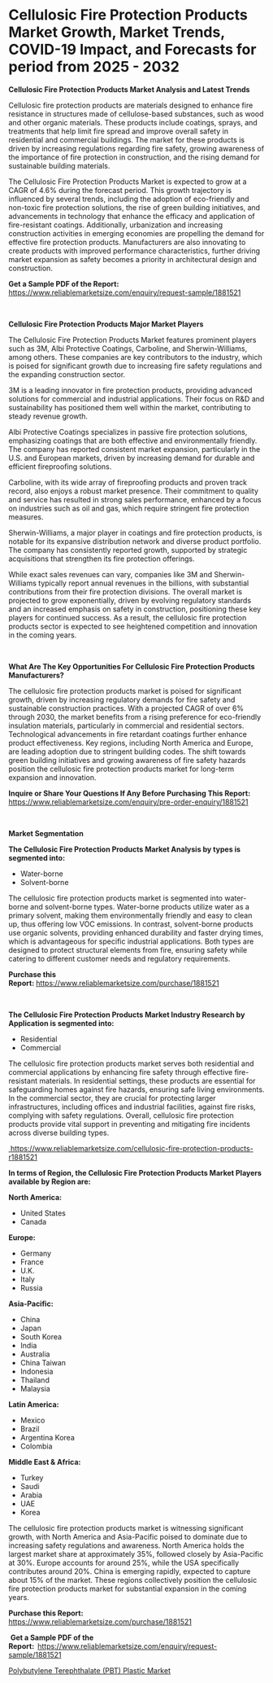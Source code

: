 <p><h1>Cellulosic Fire Protection Products Market Growth, Market Trends, COVID-19 Impact, and Forecasts for period from 2025 - 2032</h1></p><p><strong>Cellulosic Fire Protection Products Market Analysis and Latest Trends</strong></p>
<p><p>Cellulosic fire protection products are materials designed to enhance fire resistance in structures made of cellulose-based substances, such as wood and other organic materials. These products include coatings, sprays, and treatments that help limit fire spread and improve overall safety in residential and commercial buildings. The market for these products is driven by increasing regulations regarding fire safety, growing awareness of the importance of fire protection in construction, and the rising demand for sustainable building materials.</p><p>The Cellulosic Fire Protection Products Market is expected to grow at a CAGR of 4.6% during the forecast period. This growth trajectory is influenced by several trends, including the adoption of eco-friendly and non-toxic fire protection solutions, the rise of green building initiatives, and advancements in technology that enhance the efficacy and application of fire-resistant coatings. Additionally, urbanization and increasing construction activities in emerging economies are propelling the demand for effective fire protection products. Manufacturers are also innovating to create products with improved performance characteristics, further driving market expansion as safety becomes a priority in architectural design and construction.</p></p>
<p><strong>Get a Sample PDF of the Report:&nbsp;</strong> <a href="https://www.reliablemarketsize.com/enquiry/request-sample/1881521?utm_campaign=2475&utm_medium=2&utm_source=Github&utm_content=ia&utm_term=03042025&utm_id=cellulosic-fire-protection-products">https://www.reliablemarketsize.com/enquiry/request-sample/1881521</a></p>
<p>&nbsp;</p>
<p><strong>Cellulosic Fire Protection Products Major Market Players</strong></p>
<p><p>The Cellulosic Fire Protection Products Market features prominent players such as 3M, Albi Protective Coatings, Carboline, and Sherwin-Williams, among others. These companies are key contributors to the industry, which is poised for significant growth due to increasing fire safety regulations and the expanding construction sector.</p><p>3M is a leading innovator in fire protection products, providing advanced solutions for commercial and industrial applications. Their focus on R&D and sustainability has positioned them well within the market, contributing to steady revenue growth.</p><p>Albi Protective Coatings specializes in passive fire protection solutions, emphasizing coatings that are both effective and environmentally friendly. The company has reported consistent market expansion, particularly in the U.S. and European markets, driven by increasing demand for durable and efficient fireproofing solutions.</p><p>Carboline, with its wide array of fireproofing products and proven track record, also enjoys a robust market presence. Their commitment to quality and service has resulted in strong sales performance, enhanced by a focus on industries such as oil and gas, which require stringent fire protection measures.</p><p>Sherwin-Williams, a major player in coatings and fire protection products, is notable for its expansive distribution network and diverse product portfolio. The company has consistently reported growth, supported by strategic acquisitions that strengthen its fire protection offerings.</p><p>While exact sales revenues can vary, companies like 3M and Sherwin-Williams typically report annual revenues in the billions, with substantial contributions from their fire protection divisions. The overall market is projected to grow exponentially, driven by evolving regulatory standards and an increased emphasis on safety in construction, positioning these key players for continued success. As a result, the cellulosic fire protection products sector is expected to see heightened competition and innovation in the coming years.</p></p>
<p>&nbsp;</p>
<p><strong>What Are The Key Opportunities For Cellulosic Fire Protection Products Manufacturers?</strong></p>
<p><p>The cellulosic fire protection products market is poised for significant growth, driven by increasing regulatory demands for fire safety and sustainable construction practices. With a projected CAGR of over 6% through 2030, the market benefits from a rising preference for eco-friendly insulation materials, particularly in commercial and residential sectors. Technological advancements in fire retardant coatings further enhance product effectiveness. Key regions, including North America and Europe, are leading adoption due to stringent building codes. The shift towards green building initiatives and growing awareness of fire safety hazards position the cellulosic fire protection products market for long-term expansion and innovation.</p></p>
<p><strong>Inquire or Share Your Questions If Any Before Purchasing This Report:</strong> <a href="https://www.reliablemarketsize.com/enquiry/pre-order-enquiry/1881521?utm_campaign=2475&utm_medium=2&utm_source=Github&utm_content=ia&utm_term=03042025&utm_id=cellulosic-fire-protection-products">https://www.reliablemarketsize.com/enquiry/pre-order-enquiry/1881521</a></p>
<p>&nbsp;</p>
<p><strong>Market Segmentation</strong></p>
<p><strong>The Cellulosic Fire Protection Products Market Analysis by types is segmented into:</strong></p>
<p><ul><li>Water-borne</li><li>Solvent-borne</li></ul></p>
<p><p>The cellulosic fire protection products market is segmented into water-borne and solvent-borne types. Water-borne products utilize water as a primary solvent, making them environmentally friendly and easy to clean up, thus offering low VOC emissions. In contrast, solvent-borne products use organic solvents, providing enhanced durability and faster drying times, which is advantageous for specific industrial applications. Both types are designed to protect structural elements from fire, ensuring safety while catering to different customer needs and regulatory requirements.</p></p>
<p><strong>Purchase this Report:&nbsp;</strong><a href="https://www.reliablemarketsize.com/purchase/1881521?utm_campaign=2475&utm_medium=2&utm_source=Github&utm_content=ia&utm_term=03042025&utm_id=cellulosic-fire-protection-products">https://www.reliablemarketsize.com/purchase/1881521</a></p>
<p>&nbsp;</p>
<p><strong>The Cellulosic Fire Protection Products Market Industry Research by Application is segmented into:</strong></p>
<p><ul><li>Residential</li><li>Commercial</li></ul></p>
<p><p>The cellulosic fire protection products market serves both residential and commercial applications by enhancing fire safety through effective fire-resistant materials. In residential settings, these products are essential for safeguarding homes against fire hazards, ensuring safe living environments. In the commercial sector, they are crucial for protecting larger infrastructures, including offices and industrial facilities, against fire risks, complying with safety regulations. Overall, cellulosic fire protection products provide vital support in preventing and mitigating fire incidents across diverse building types.</p></p>
<p><a href="https://www.reliablemarketsize.com/cellulosic-fire-protection-products-r1881521?utm_campaign=2475&utm_medium=2&utm_source=Github&utm_content=ia&utm_term=03042025&utm_id=cellulosic-fire-protection-products">&nbsp;https://www.reliablemarketsize.com/cellulosic-fire-protection-products-r1881521</a></p>
<p><strong>In terms of Region, the Cellulosic Fire Protection Products Market Players available by Region are:</strong></p>
<p>
    <p> <strong> North America: </strong>
        <ul>
            <li>United States</li>
            <li>Canada</li>
        </ul>
        </p> 
    <p> <strong> Europe: </strong>
        <ul>
            <li>Germany</li>
            <li>France</li>
            <li>U.K.</li>
            <li>Italy</li>
            <li>Russia</li>
        </ul>
        </p> 
    <p> <strong> Asia-Pacific: </strong>
        <ul>
            <li>China</li>
            <li>Japan</li>
            <li>South Korea</li>
            <li>India</li>
            <li>Australia</li>
            <li>China Taiwan</li>
            <li>Indonesia</li>
            <li>Thailand</li>
            <li>Malaysia</li>
        </ul>
        </p> 
    <p> <strong> Latin America: </strong>
        <ul>
            <li>Mexico</li>
            <li>Brazil</li>
            <li>Argentina Korea</li>
            <li>Colombia</li>
        </ul>
        </p> 
    <p> <strong> Middle East & Africa: </strong>
        <ul>
            <li>Turkey</li>
            <li>Saudi</li>
            <li>Arabia</li>
            <li>UAE</li>
            <li>Korea</li>
        </ul>
    </p>
    </p>
<p><p>The cellulosic fire protection products market is witnessing significant growth, with North America and Asia-Pacific poised to dominate due to increasing safety regulations and awareness. North America holds the largest market share at approximately 35%, followed closely by Asia-Pacific at 30%. Europe accounts for around 25%, while the USA specifically contributes around 20%. China is emerging rapidly, expected to capture about 15% of the market. These regions collectively position the cellulosic fire protection products market for substantial expansion in the coming years.</p></p>
<p><strong>Purchase this Report: </strong><a href="https://www.reliablemarketsize.com/purchase/1881521?utm_campaign=2475&utm_medium=2&utm_source=Github&utm_content=ia&utm_term=03042025&utm_id=cellulosic-fire-protection-products">https://www.reliablemarketsize.com/purchase/1881521</a></p>
<p>&nbsp;<strong>Get a Sample PDF of the Report:&nbsp;&nbsp;</strong><a href="https://www.reliablemarketsize.com/enquiry/request-sample/1881521?utm_campaign=2475&utm_medium=2&utm_source=Github&utm_content=ia&utm_term=03042025&utm_id=cellulosic-fire-protection-products">https://www.reliablemarketsize.com/enquiry/request-sample/1881521</a></p>
<p><strong></strong></p>
<p><p><a href="https://github.com/skerretflossie9297/Market-Research-Report-List-1/blob/main/polybutylene-terephthalate-pbt-plastic-market.md?utm_campaign=2475&utm_medium=2&utm_source=Github&utm_content=ia&utm_term=03042025&utm_id=cellulosic-fire-protection-products">Polybutylene Terephthalate (PBT) Plastic Market</a></p></p>